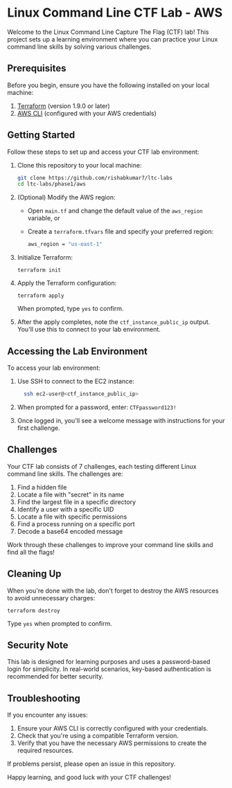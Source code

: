 # Linux Command Line CTF Lab - AWS

Welcome to the Linux Command Line Capture The Flag (CTF) lab! This project sets up a learning environment where you can practice your Linux command line skills by solving various challenges.

## Prerequisites

Before you begin, ensure you have the following installed on your local machine:

1. [Terraform](https://www.terraform.io/downloads.html) (version 1.9.0 or later)
2. [AWS CLI](https://aws.amazon.com/cli/) (configured with your AWS credentials)

## Getting Started

Follow these steps to set up and access your CTF lab environment:

1. Clone this repository to your local machine:

    ``` sh
    git clone https://github.com/rishabkumar7/ltc-labs 
    cd ltc-labs/phase1/aws
    ```

2. (Optional) Modify the AWS region:
    - Open `main.tf` and change the default value of the `aws_region` variable, or
    - Create a `terraform.tfvars` file and specify your preferred region:

        ``` sh
        aws_region = "us-east-1"
        ```

3. Initialize Terraform:

    `terraform init`

4. Apply the Terraform configuration:

    `terraform apply`

    When prompted, type `yes` to confirm.

5. After the apply completes, note the `ctf_instance_public_ip` output. You'll use this to connect to your lab environment.

## Accessing the Lab Environment

To access your lab environment:

1. Use SSH to connect to the EC2 instance:

    ``` sh
      ssh ec2-user@<ctf_instance_public_ip>
    ```

2. When prompted for a password, enter: `CTFpassword123!`
3. Once logged in, you'll see a welcome message with instructions for your first challenge.

## Challenges

Your CTF lab consists of 7 challenges, each testing different Linux command line skills. The challenges are:

1. Find a hidden file
2. Locate a file with "secret" in its name
3. Find the largest file in a specific directory
4. Identify a user with a specific UID
5. Locate a file with specific permissions
6. Find a process running on a specific port
7. Decode a base64 encoded message

Work through these challenges to improve your command line skills and find all the flags!

## Cleaning Up

When you're done with the lab, don't forget to destroy the AWS resources to avoid unnecessary charges:

`terraform destroy`

Type `yes` when prompted to confirm.

## Security Note

This lab is designed for learning purposes and uses a password-based login for simplicity. In real-world scenarios, key-based authentication is recommended for better security.

## Troubleshooting

If you encounter any issues:

1. Ensure your AWS CLI is correctly configured with your credentials.
2. Check that you're using a compatible Terraform version.
3. Verify that you have the necessary AWS permissions to create the required resources.

If problems persist, please open an issue in this repository.

Happy learning, and good luck with your CTF challenges!

